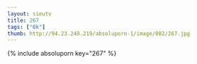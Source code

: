 ```yaml
--- 
layout: sieutv
title: 267
tags: ["0k"]
thumb: http://94.23.248.219/absoluporn-1/image/002/267.jpg
---
```

{% include absoluporn key="267" %} 
